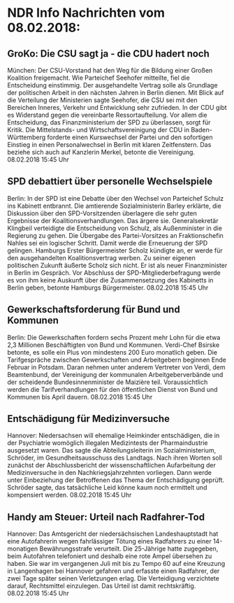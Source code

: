 # NDR Info Nachrichten vom 08.02.2018:


## GroKo: Die CSU sagt ja - die CDU hadert noch
München: Der CSU-Vorstand hat den Weg für die Bildung einer Großen Koalition freigemacht. Wie Parteichef Seehofer mitteilte, fiel die Entscheidung einstimmig. Der ausgehandelte Vertrag solle als Grundlage der politischen Arbeit in den nächsten Jahren in Berlin dienen. Mit Blick auf die Verteilung der Ministerien sagte Seehofer, die CSU sei mit den Bereichen Inneres, Verkehr und Entwicklung sehr zufrieden. In der CDU gibt es Widerstand gegen die vereinbarte Ressortaufteilung. Vor allem die Entscheidung, das Finanzministerium der SPD zu überlassen, sorgt für Kritik. Die Mittelstands- und Wirtschaftsvereinigung der CDU in Baden-Württemberg forderte einen Kurswechsel der Partei und den sofortigen Einstieg in einen Personalwechsel in Berlin mit klaren Zeitfenstern. Das beziehe sich auch auf Kanzlerin Merkel, betonte die Vereinigung. 08.02.2018 15:45 Uhr 

## SPD debattiert über personelle Wechselspiele
Berlin: In der SPD ist eine Debatte über den Wechsel von Parteichef Schulz ins Kabinett entbrannt. Die amtierende Sozialministerin Barley erklärte, die Diskussion über den SPD-Vorsitzenden überlagere die sehr guten Ergebnisse der Koalitionsverhandlungen. Das ärgere sie. Generalsekretär Klingbeil verteidigte die Entscheidung von Schulz, als Außenminister in die Regierung zu gehen. Die Übergabe des Partei-Vorsitzes an Fraktionschefin Nahles sei ein logischer Schritt. Damit werde die Erneuerung der SPD gelingen. Hamburgs Erster Bürgermeister Scholz kündigte an, er werde für den ausgehandelten Koalitionsvertrag werben. Zu seiner eigenen politischen Zukunft äußerte Scholz sich nicht. Er ist als neuer Finanzminister in Berlin im Gespräch. Vor Abschluss der SPD-Mitgliederbefragung werde es von ihm keine Auskunft über die Zusammensetzung des Kabinetts in Berlin geben, betonte Hamburgs Bürgermeister. 08.02.2018 15:45 Uhr 

## Gewerkschaftsforderung für Bund und Kommunen
Berlin: Die Gewerkschaften fordern sechs Prozent mehr Lohn für die etwa 2,3 Millionen Beschäftigten von Bund und Kommunen. Verdi-Chef Bsirske betonte, es solle ein Plus von mindestens 200 Euro monatlich geben. Die Tarifgespräche zwischen Gewerkschaften und Arbeitgebern beginnen Ende Februar in Potsdam. Daran nehmen unter anderem Vertreter von Verdi, dem Beamtenbund, der Vereinigung der kommunalen Arbeitgeberverbände und der scheidende Bundesinnenminister de Maizière teil. Voraussichtlich werden die Tarifverhandlungen für den öffentlichen Dienst von Bund und Kommunen bis April dauern. 08.02.2018 15:45 Uhr 

## Entschädigung für Medizinversuche
Hannover: Niedersachsen will ehemalige Heimkinder entschädigen, die in der Psychiatrie womöglich illegalen Medizintests der Pharmaindustrie ausgesetzt waren. Das sagte die Abteilungsleiterin im Sozialministerium, Schröder, im Gesundheitsausschuss des Landtags. Nach ihren Worten soll zunächst der Abschlussbericht der wissenschaftlichen Aufarbeitung der Medizinversuche in den Nachkriegsjahrzehnten vorliegen. Dann werde unter Einbeziehung der Betroffenen das Thema der Entschädigung geprüft. Schröder sagte, das tatsächliche Leid könne kaum noch ermittelt und kompensiert werden. 08.02.2018 15:45 Uhr 

## Handy am Steuer: Urteil nach Radfahrer-Tod
Hannover: Das Amtsgericht der niedersächsischen Landeshauptstadt hat eine Autofahrerin wegen fahrlässiger Tötung eines Radfahrers zu einer 14-monatigen Bewährungsstrafe verurteilt. Die 25-Jährige hatte zugegeben, beim Autofahren telefoniert und deshalb eine rote Ampel übersehen zu haben. Sie war im vergangenen Juli mit bis zu Tempo 60 auf eine Kreuzung in Langenhagen bei Hannover gefahren und erfasste einen Radfahrer, der zwei Tage später seinen Verletzungen erlag. Die Verteidigung verzichtete darauf, Rechtsmittel einzulegen. Das Urteil ist damit rechtskräftig. 08.02.2018 15:45 Uhr 

